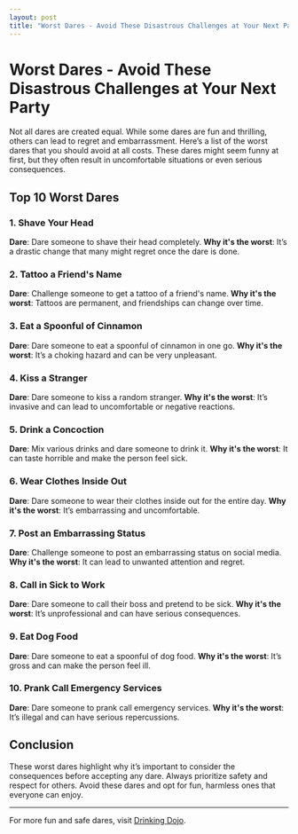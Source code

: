 ```yaml
---
layout: post
title: "Worst Dares - Avoid These Disastrous Challenges at Your Next Party"
---
```


# Worst Dares - Avoid These Disastrous Challenges at Your Next Party

Not all dares are created equal. While some dares are fun and thrilling, others can lead to regret and embarrassment. Here’s a list of the worst dares that you should avoid at all costs. These dares might seem funny at first, but they often result in uncomfortable situations or even serious consequences.

## Top 10 Worst Dares

### 1. Shave Your Head
**Dare**: Dare someone to shave their head completely.
**Why it's the worst**: It’s a drastic change that many might regret once the dare is done.

### 2. Tattoo a Friend's Name
**Dare**: Challenge someone to get a tattoo of a friend's name.
**Why it's the worst**: Tattoos are permanent, and friendships can change over time.

### 3. Eat a Spoonful of Cinnamon
**Dare**: Dare someone to eat a spoonful of cinnamon in one go.
**Why it's the worst**: It’s a choking hazard and can be very unpleasant.

### 4. Kiss a Stranger
**Dare**: Dare someone to kiss a random stranger.
**Why it's the worst**: It’s invasive and can lead to uncomfortable or negative reactions.

### 5. Drink a Concoction
**Dare**: Mix various drinks and dare someone to drink it.
**Why it's the worst**: It can taste horrible and make the person feel sick.

### 6. Wear Clothes Inside Out
**Dare**: Dare someone to wear their clothes inside out for the entire day.
**Why it's the worst**: It’s embarrassing and uncomfortable.

### 7. Post an Embarrassing Status
**Dare**: Challenge someone to post an embarrassing status on social media.
**Why it's the worst**: It can lead to unwanted attention and regret.

### 8. Call in Sick to Work
**Dare**: Dare someone to call their boss and pretend to be sick.
**Why it's the worst**: It’s unprofessional and can have serious consequences.

### 9. Eat Dog Food
**Dare**: Dare someone to eat a spoonful of dog food.
**Why it's the worst**: It’s gross and can make the person feel ill.

### 10. Prank Call Emergency Services
**Dare**: Dare someone to prank call emergency services.
**Why it's the worst**: It’s illegal and can have serious repercussions.


## Conclusion

These worst dares highlight why it’s important to consider the consequences before accepting any dare. Always prioritize safety and respect for others. Avoid these dares and opt for fun, harmless ones that everyone can enjoy.

---

For more fun and safe dares, visit [Drinking Dojo](https://www.drinkingdojo.com).